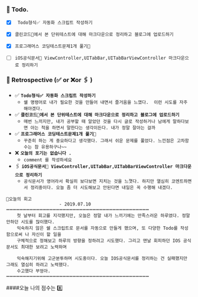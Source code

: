 ### 📌 Todo.

- [x] ` Todo형식✅ 자동화 스크립트 작성하기`
- [x] `클린코드📖에서 본 단위테스트에 대해 마크다운으로 정리하고 블로그에 업로드하기`
- [x] `프로그래머스 코딩테스트문제1개 풀기🔐 `
- [ ]  `iOS공식문서📱 ViewController,UITabBar,UITabBarViewController 마크다운으로 정리하기`


### 🧐 Retrospective (✅ or ❌or 🖇 ) 

- ✅  **`Todo형식✅ 자동화 스크립트 작성하기`**
   - `쉘 명령어로 내가 필요한 것을 만들어 내면서 즐거움을 느꼈다.  이런 시도를 자주 해야겠다.`
- ✅  **`클린코드📖에서 본 단위테스트에 대해 마크다운으로 정리하고 블로그에 업로드하기`**
   - `매번 느끼지만, 내가 공부할 때 알았던 것을 다시 글로 작성하거나 남에게 말하다보면 아는 척을 하면서 말한다는 생각이든다. 내가 정말 잘아는 걸까`
- ✅   **`프로그래머스 코딩테스트문제1개 풀기🔐`**
   - `꾸준히 하는 게 중요하다고 생각했다. 그래서 쉬운 문제를 풀었다. 느낀점은 고차함수는 참 유용하구나~~`
- ❌  **`오늘의 포기는 없습니다 .`**
   - `comment 를 작성하세요`
- 🖇  **`iOS공식문서📱 ViewController,UITabBar,UITabBarViewController 마크다운으로 정리하기`**
   - `공식문서가 영어라서 확실히 보다보면 지치는 것을 느꼇다. 하지만 열심히 코멘트하면서 정리중이다. 오늘 좀 더 시도해보고 안된다면 내일은 꼭 수행해 내겠다.`

```회고
💬오늘의 회고 
					- 2019.07.10
➖➖➖➖➖➖➖➖➖➖➖➖➖➖➖➖➖➖➖➖➖➖➖➖➖➖➖➖➖➖➖➖➖➖➖➖➖➖➖➖➖➖➖
	첫 날부터 회고를 지각했지만, 오늘은 정말 내가 느끼기에는 만족스러운 하루였다. 정말 안하던 시도를 많이했다.
	익숙하지 않은 쉘 스크립트로 문서를 자동으로 만들게 했으며, 또 다양한 Todo를 작성함으로써 나 자신이 할 일을 
	구체적으로 정해보고 하루의 방향을 정하려고 시도했다. 그리고 맨날 회피하던 IOS 공식문서도 최대한 보려고 노력하며

	익숙해지기위해 고군분투하며 시도중이다. 오늘 IOS공식문서를 정리하는 건 실패했지만 그래도 열심히 하려고 노력했다.
	수고했다 부엉아.
➖➖➖➖➖➖➖➖➖➖➖➖➖➖➖➖➖➖➖➖➖➖➖➖➖➖➖➖➖➖➖➖➖➖➖➖➖➖➖➖➖➖➖

```

####오늘 나의 점수는  8️⃣